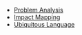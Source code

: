 * [Problem Analysis](business-problem-analysis.md)
* [Impact Mapping](impact-mapping.md)
* [Ubiquitous Language](ubiquitous-language.md)